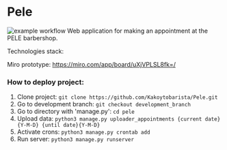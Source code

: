 # Pele
![example workflow](https://github.com/Kakoytobarista/Pele/actions/workflows/django.yml/badge.svg)
Web application for making an appointment at the PELE barbershop.

Technologies stack:


Miro prototype:
https://miro.com/app/board/uXjVPLSL8fk=/

### How to deploy project:

1. Clone project:
```git clone https://github.com/Kakoytobarista/Pele.git```
2. Go to development branch:
```git checkout development_branch```
3. Go to directory with 'manage.py':
```cd pele```
4. Upload data: 
```python3 manage.py uploader_appointments {current date}{Y-M-D} {until date}{Y-M-D}```
5. Activate crons: 
```python3 manage.py crontab add ```
6. Run server:
```python3 manage.py runserver```
